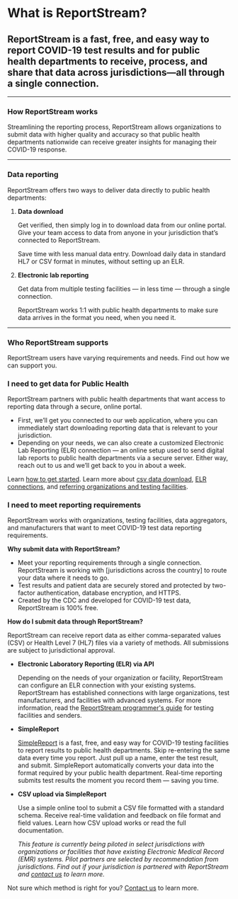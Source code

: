# What is ReportStream?

## ReportStream is a fast, free, and easy way to report COVID-19 test results and for public health departments to receive, process, and share that data across jurisdictions—all through a single connection.

---

### How ReportStream works

Streamlining the reporting process, ReportStream allows organizations to submit data with higher quality and accuracy so that public health departments nationwide can receive greater insights for managing their COVID-19 response.

---

### Data reporting

ReportStream offers two ways to deliver data directly to public health departments:

1. **Data download**

    Get verified, then simply log in to download data from our online portal. Give your team access to data from anyone in your jurisdiction that’s connected to ReportStream.

    Save time with less manual data entry. Download daily data in standard HL7 or CSV format in minutes, without setting up an ELR.

2. **Electronic lab reporting**

    Get data from multiple testing facilities — in less time — through a single connection.

    ReportStream works 1:1 with public health departments to make sure data arrives in the format you need, when you need it.

---

### Who ReportStream supports

ReportStream users have varying requirements and needs. Find out how we can support you.

### I need to get data for Public Health

ReportStream partners with public health departments that want access to reporting data through a secure, online portal.

-   First, we’ll get you connected to our web application, where you can immediately start downloading reporting data that is relevant to your jurisdiction.
-   Depending on your needs, we can also create a customized Electronic Lab Reporting (ELR) connection — an online setup used to send digital lab reports to public health departments via a secure server. Either way, reach out to us and we’ll get back to you in about a week.

Learn [how to get started](/resources/getting-started-public-health-departments). Learn more about [csv data download](/resources/data-download-guide), [ELR connections](/resources/elr-checklist), and [referring organizations and testing facilities](/resources/referral-guide).

### I need to meet reporting requirements

ReportStream works with organizations, testing facilities, data aggregators, and manufacturers that want to meet COVID-19 test data reporting requirements.

**Why submit data with ReportStream?**

-   Meet your reporting requirements through a single connection. ReportStream is working with [jurisdictions across the country] to route your data where it needs to go.
-   Test results and patient data are securely stored and protected by two-factor authentication, database encryption, and HTTPS.
-   Created by the CDC and developed for COVID-19 test data, ReportStream is 100% free.

**How do I submit data through ReportStream?**

ReportStream can receive report data as either comma-separated values (CSV) or Health Level 7 (HL7) files via a variety of methods. All submissions are subject to jurisdictional approval.

-   **Electronic Laboratory Reporting (ELR) via API**

    Depending on the needs of your organization or facility, ReportStream can configure an ELR connection with your existing systems. ReportStream has established connections with large organizations, test manufacturers, and facilities with advanced systems.
    For more information, read the [ReportStream programmer's guide](/resources/programmers-guide) for testing facilities and senders.

-   **SimpleReport**

    [SimpleReport](https://simplereport.gov) is a fast, free, and easy way for COVID-19 testing facilities to report results to public health departments. Skip re-entering the same data every time you report. Just pull up a name, enter the test result, and submit. SimpleReport automatically converts your data into the format required by your public health department. Real-time reporting submits test results the moment you record them — saving you time.

-   **CSV upload via SimpleReport**

    Use a simple online tool to submit a CSV file formatted with a standard schema. Receive real-time validation and feedback on file format and field values. Learn how CSV upload works or read the full documentation.

    _This feature is currently being piloted in select jurisdictions with organizations or facilities that have existing Electronic Medical Record (EMR) systems. Pilot partners are selected by recommendation from jurisdictions. Find out if your jurisdiction is partnered with ReportStream and [contact us](/support/contact) to learn more._

Not sure which method is right for you? [Contact us](/support/contact) to learn more.
